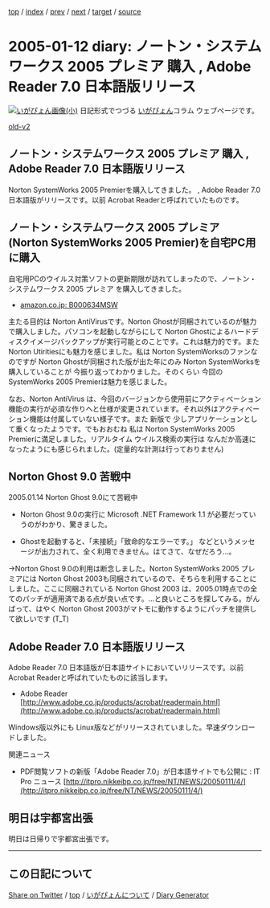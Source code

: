 [top](../index.html) 
 / [index](index.html) 
 / [prev](https://igapyon.github.io/diary/2005/ig050108.html) 
 / [next](https://igapyon.github.io/diary/2005/ig050115.html) 
 / [target](https://igapyon.github.io/diary/2005/ig050112.html) 
 / [source](https://github.com/igapyon/diary/blob/gh-pages/2005/ig050112.html.src.md) 

2005-01-12 diary: ノートン・システムワークス 2005 プレミア 購入 , Adobe Reader 7.0 日本語版リリース
=====================================================================================================
[![いがぴょん画像(小)](https://igapyon.github.io/diary/images/iga200306s.jpg "いがぴょん")](https://igapyon.github.io/diary/memo/memoigapyon.html) 日記形式でつづる [いがぴょん](https://igapyon.github.io/diary/memo/memoigapyon.html)コラム ウェブページです。

[old-v2](ig050112-orig.html)

## ノートン・システムワークス 2005 プレミア 購入 , Adobe Reader 7.0 日本語版リリース

Norton SystemWorks 2005 Premierを購入してきました。 , Adobe Reader 7.0 日本語版がリリースです。以前 Acrobat Readerと呼ばれていたものです。


## ノートン・システムワークス 2005 プレミア (Norton SystemWorks 2005 Premier)を自宅PC用に購入

自宅用PCのウイルス対策ソフトの更新期限が訪れてしまったので、ノートン・システムワークス 2005 プレミア を購入してきました。

* [amazon.co.jp: B000634MSW](http://www.amazon.co.jp/exec/obidos/ASIN/B000634MSW/igapyondiary-22)

主たる目的は Norton AntiVirusです。Norton Ghostが同梱されているのが魅力で購入しました。パソコンを起動しながらにして Norton Ghostによるハードディスクイメージバックアップが実行可能とのことです。これは魅力的です。また Norton Utiritiesにも魅力を感じました。私は Norton SystemWorksのファンなのですが Norton Ghostが同梱された版が出た年にのみ Norton SystemWorksを購入していることが 今振り返ってわかりました。そのくらい 今回の SystemWorks 2005 Premierは魅力を感じました。

なお、Norton AntiVirus は、今回のバージョンから使用前にアクティべーション機能の実行が必須な作りへと仕様が変更されています。それ以外はアクティべーション機能は付属していない様子です。また 新版で 少しアプリケーションとして重くなったようです。でもおおむね 私は Norton
SystemWorks 2005 Premierに満足しました。リアルタイム ウイルス検索の実行は なんだか高速になったようにも感じられました。(定量的な計測は行っておりません)

## Norton Ghost 9.0 苦戦中

2005.01.14 Norton Ghost 9.0にて苦戦中

* Norton Ghost 9.0の実行に Microsoft .NET Framework 1.1 が必要だっていうのがわかり、驚きました。
  
* Ghostを起動すると、「未接続」「致命的なエラーです。」 などというメッセージが出力されて、全く利用できません。はてさて、なぜだろう…。

→Norton Ghost 9.0の利用は断念しました。Norton SystemWorks 2005 プレミアには Norton Ghost
2003も同梱されているので、そちらを利用することにしました。ここに同梱されている Norton Ghost 2003 は、2005.01時点での全てのパッチが適用済である点が良い点です。…と良いところを探してみる。がんばって、はやく
Norton Ghost 2003がマトモに動作するようにパッチを提供して欲しいです (T_T)

## Adobe Reader 7.0 日本語版リリース

Adobe Reader 7.0 日本語版が日本語サイトにおいていリリースです。以前 Acrobat Readerと呼ばれていたものに該当します。

* Adobe Reader
  [http://www.adobe.co.jp/products/acrobat/readermain.html](http://www.adobe.co.jp/products/acrobat/readermain.html)

Windows版以外にも Linux版などがリリースされていました。早速ダウンロードしました。

関連ニュース

* PDF閲覧ソフトの新版「Adobe Reader 7.0」が日本語サイトでも公開に : IT Pro ニュース
  [http://itpro.nikkeibp.co.jp/free/NT/NEWS/20050111/4/](http://itpro.nikkeibp.co.jp/free/NT/NEWS/20050111/4/)

## 明日は宇都宮出張

明日は日帰りで宇都宮出張です。

----------------------------------------------------------------------------------------------------

## この日記について

[Share on Twitter](https://twitter.com/intent/tweet?hashtags=igapyon%2Cdiary%2C%E3%81%84%E3%81%8C%E3%81%B4%E3%82%87%E3%82%93&text=%E3%83%8E%E3%83%BC%E3%83%88%E3%83%B3%E3%83%BB%E3%82%B7%E3%82%B9%E3%83%86%E3%83%A0%E3%83%AF%E3%83%BC%E3%82%AF%E3%82%B9+2005+%E3%83%97%E3%83%AC%E3%83%9F%E3%82%A2+%E8%B3%BC%E5%85%A5+%2C+Adobe+Reader+7.0+%E6%97%A5%E6%9C%AC%E8%AA%9E%E7%89%88%E3%83%AA%E3%83%AA%E3%83%BC%E3%82%B9&url=https%3A%2F%2Figapyon.github.io%2Fdiary%2F2005%2Fig050112.html) / [top](../index.html) / [いがぴょんについて](https://igapyon.github.io/diary/memo/memoigapyon.html) / [Diary Generator](https://github.com/igapyon/igapyonv3)
